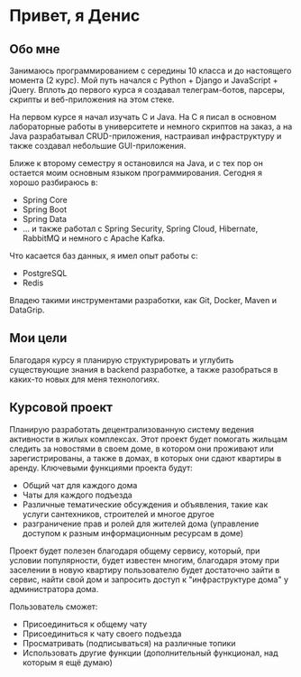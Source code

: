 # Привет, я Денис

## Обо мне
Занимаюсь программированием с середины 10 класса и до настоящего момента (2 курс). Мой путь начался с Python + Django и JavaScript + jQuery. Вплоть до первого курса я создавал телеграм-ботов, парсеры, скрипты и веб-приложения на этом стеке.

На первом курсе я начал изучать С и Java. На С я писал в основном лабораторные работы в университете и немного скриптов на заказ, а на Java разрабатывал CRUD-приложения, настраивал инфраструктуру и также создавал небольшие GUI-приложения.

Ближе к второму семестру я остановился на Java, и с тех пор он остается моим основным языком программирования. Сегодня я хорошо разбираюсь в:
- Spring Core
- Spring Boot
- Spring Data
- ... и также работал с Spring Security, Spring Cloud, Hibernate, RabbitMQ и немного с Apache Kafka.

Что касается баз данных, я имел опыт работы с:
- PostgreSQL
- Redis

Владею такими инструментами разработки, как Git, Docker, Maven и DataGrip.

## Мои цели
Благодаря курсу я планирую структурировать и углубить существующие знания в backend разработке, а также разобраться в каких-то новых для меня технологиях.

## Курсовой проект
Планирую разработать децентрализованную систему ведения активности в жилых комплексах. Этот проект будет помогать жильцам следить за новостями в своем доме, в котором они проживают или зарегистрированы, а также в домах, в которых они сдают квартиры в аренду. Ключевыми функциями проекта будут:
- Общий чат для каждого дома
- Чаты для каждого подъезда
- Различные тематические обсуждения и объявления, такие как услуги сантехников, строителей и многое другое
- разграничение прав и ролей для жителей дома (управление доступом к разным информационным ресурсам в доме)

Проект будет полезен благодаря общему сервису, который, при условии популярности, будет известен многим, благодаря этому при заселении в новую квартиру пользователю будет достаточно зайти в сервис, найти свой дом и запросить доступ к "инфраструктуре дома" у администратора дома.

Пользователь сможет:
- Присоединиться к общему чату
- Присоединиться к чату своего подъезда
- Просматривать (подписываться) на различные топики
- Использовать другие функции (дополнительный функционал, над которым я ещё думаю)